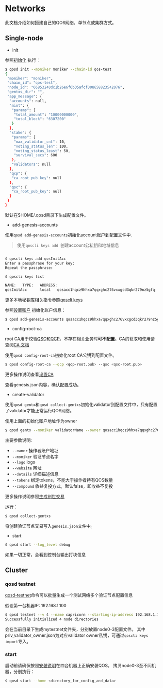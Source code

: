 # Networks

此文档介绍如何搭建自己的QOS网络，单节点或集群方式。

## Single-node
* init

参照[初始化](../command/qosd.md#初始化) 执行：
```bash
$ qosd init --moniker moniker --chain-id qos-test
{
 "moniker": "moniker",
 "chain_id": "qos-test",
 "node_id": "66853240dc1b26e6f6b35afcf008658823542076",
 "gentxs_dir": "",
 "app_message": {
  "accounts": null,
  "mint": {
   "params": {
    "total_amount": "10000000000",
    "total_block": "6307200"
   }
  },
  "stake": {
   "params": {
    "max_validator_cnt": 10,
    "voting_status_len": 100,
    "voting_status_least": 50,
    "survival_secs": 600
   },
   "validators": null
  },
  "qcp": {
   "ca_root_pub_key": null
  },
  "qsc": {
   "ca_root_pub_key": null
  }
 }
}
```
默认在$HOME/.qosd目录下生成配置文件。

* add-genesis-accounts

使用`qosd add-genesis-accounts`初始化account账户到配置文件中.

> 使用`qoscli keys add `创建account公私钥和地址信息

```bash

$ qoscli keys add qosInitAcc
Enter a passphrase for your key:
Repeat the passphrase:

$ qoscli keys list

NAME:   TYPE:   ADDRESS:                                                PUBKEY:
qosInitAcc      local   qosacc1hqcz9hhxa7qqxghc276vxxgcd3qkr279nz5gfq  qosaccpub1zcjduepqfzd5r2hzdnz58pjc9xuw5r2ez8f4khhwtekfxdjyvkvhrly6rxzqll3fgz

```
更多本地秘钥库相关指令参照[qoscli keys](../command/qoscli.md#密钥（keys）)

参照[设置账户](../command/qosd.md#设置账户) 初始化账户信息：
```bash
$ qosd add-genesis-accounts qosacc1hqcz9hhxa7qqxghc276vxxgcd3qkr279nz5gfq,49000000000000qos
```

* config-root-ca

root CA用于校验[QSC](../spec/qsc.md)和[QCP](../spec/qcp.md)，不存在相关业务时**可不配置**。CA的获取和使用请查阅[CA 文档](../spec/ca.md)

使用`qosd config-root-ca`初始化root CA公钥到配置文件。

```bash
$ qosd config-root-ca --qcp <qcp-root.pub> --qsc <qsc-root.pub>
```

更多操作说明查看[设置CA](../command/qosd.md#设置ca)

查看genesis.json内容，确认配置成功。

* create-validator

使用`qosd gentx`和`qosd collect-gentxs`初始化validator到配置文件中，只有配置了validator才能正常运行QOS网络。

使用上面的初始化账户地址作为owner
```bash
$ qosd gentx --moniker validatorName --owner qosacc1hqcz9hhxa7qqxghc276vxxgcd3qkr279nz5gfq --tokens 10
```

主要参数说明:
- `--owner`         操作者账户地址
- `--moniker`       验证节点名字
- `--logo`          logo
- `--website`       网址
- `--details`       详细描述信息
- `--tokens`        绑定tokens，不能大于操作者持有QOS数量
- `--compound`      收益复投方式，默认false，即收益不复投

更多操作说明参照[生成创世交易](../command/qosd.md#生成创世交易)

运行：
```bash
$ qosd collect-gentxs
```
将创建验证节点交易写入`genesis.json`文件中。

* start
```bash
$ qosd start --log_level debug
```
如果一切正常，会看到控制台输出打块信息

## Cluster

### qosd testnet
[qosd-testnet](../command/qosd.md#初始化测试网络)命令可以批量生成一个测试网络多个验证节点配置信息

假设第一台机器IP: 192.168.1.100
```bash
$ qosd testnet --v 4 --name capricorn --starting-ip-address 192.168.1.100
Successfully initialized 4 node directories

```
会在当前目录下生成mytestnet文件夹，分别放置node0-3配置文件。
其中priv_validator_owner.json为对应validator owner私钥，可通过`qoscli keys import`导入。

### start
启动前请确保按照[安装说明](installation.md)在四台机器上正确安装QOS。
拷贝node0-3至不同机器，分别执行：
```bash
$ qosd start --home <directory_for_config_and_data>
```
